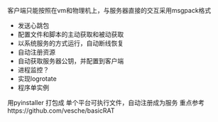 客户端只能按照在vm和物理机上，与服务器直接的交互采用msgpack格式

* 发送心跳包
* 配置文件和脚本的主动获取和被动获取
* 以系统服务的方式运行，自动断线恢复
* 自动注册资源
* 自动获取服务器公钥，并配置到客户端
* 进程监控？
* 实现logrotate
* 程序单实例

用pyinstaller 打包成 单个平台可执行文件，自动注册成为服务
重点参考https://github.com/vesche/basicRAT
